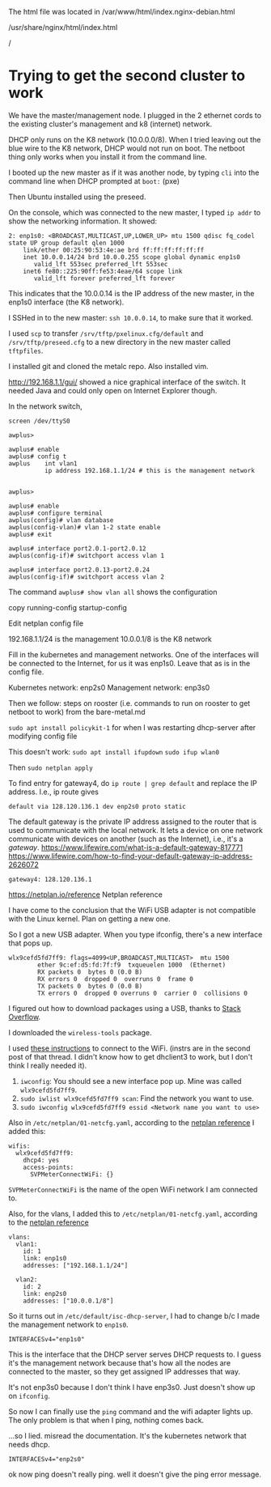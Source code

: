 The html file was located in /var/www/html/index.nginx-debian.html

/usr/share/nginx/html/index.html

/


# Trying to get the second cluster to work

We have the master/management node. I plugged in the 2 ethernet cords to the existing cluster's
management and k8 (internet) network.

DHCP only runs on the K8 network (10.0.0.0/8). When I tried leaving out the blue wire to the K8 network,
DHCP would not run on boot. The netboot thing only works when you install it from the command line.

I booted up the new master as if it was another node, by typing `cli` into the command line
when DHCP prompted at `boot:` (pxe)

Then Ubuntu installed using the preseed.

On the console, which was connected to the new master, I typed `ip addr` to show the networking information.
It showed:

```
2: enp1s0: <BROADCAST,MULTICAST,UP,LOWER_UP> mtu 1500 qdisc fq_codel state UP group default qlen 1000
    link/ether 00:25:90:53:4e:ae brd ff:ff:ff:ff:ff:ff
    inet 10.0.0.14/24 brd 10.0.0.255 scope global dynamic enp1s0
       valid_lft 553sec preferred_lft 553sec
    inet6 fe80::225:90ff:fe53:4eae/64 scope link
       valid_lft forever preferred_lft forever
```
This indicates that the 10.0.0.14 is the IP address of the new master, in the enp1s0 interface (the K8
network). 

I SSHed in to the new master: `ssh 10.0.0.14`, to make sure that it worked.

I used `scp` to transfer `/srv/tftp/pxelinux.cfg/default` and `/srv/tftp/preseed.cfg` to a new directory
in the new master called `tftpfiles`.

I installed git and cloned the metalc repo. Also installed vim.

http://192.168.1.1/gui/ showed a nice graphical interface of the switch.
It needed Java and could only open on Internet Explorer though.

In the network switch,
```
screen /dev/ttyS0

awplus>

awplus# enable 
awplus# config t
awplus    int vlan1
          ip address 192.168.1.1/24 # this is the management network


awplus>

awplus# enable 
awplus# configure terminal
awplus(config)# vlan database
awplus(config-vlan)# vlan 1-2 state enable
awplus# exit

awplus# interface port2.0.1-port2.0.12
awplus(config-if)# switchport access vlan 1

awplus# interface port2.0.13-port2.0.24
awplus(config-if)# switchport access vlan 2
```

The command `awplus# show vlan all` shows the configuration

copy running-config startup-config


Edit netplan config file

192.168.1.1/24 is the management
10.0.0.1/8 is the K8 network


Fill in the kubernetes and management networks. 
One of the interfaces will be connected to the Internet, for us it was enp1s0.
Leave that as is in the config file.

Kubernetes network: enp2s0
Management network: enp3s0

Then we follow: steps on rooster (i.e. commands to run on rooster to get netboot to work)
from the bare-metal.md

`sudo apt install policykit-1`
for when I was restarting dhcp-server after modifying config file

This doesn't work:
`sudo apt install ifupdown`
`sudo ifup wlan0`

Then `sudo netplan apply`

To find entry for gateway4, do `ip route | grep default` and replace the IP address.
I.e., 
ip route gives
```
default via 128.120.136.1 dev enp2s0 proto static
```
The default gateway is the private IP address assigned to the router that is used to 
communicate with the local network. It lets a device on one network communicate
with devices on another (such as the Internet), i.e., it's a *gateway*.
https://www.lifewire.com/what-is-a-default-gateway-817771
https://www.lifewire.com/how-to-find-your-default-gateway-ip-address-2626072

```
gateway4: 128.120.136.1
```

https://netplan.io/reference Netplan reference

I have come to the conclusion that the WiFi USB adapter is not compatible with 
the Linux kernel. Plan on getting a new one.

So I got a new USB adapter.
When you type ifconfig, there's a new interface that pops up.
```
wlx9cefd5fd7ff9: flags=4099<UP,BROADCAST,MULTICAST>  mtu 1500
        ether 9c:ef:d5:fd:7f:f9  txqueuelen 1000  (Ethernet)
        RX packets 0  bytes 0 (0.0 B)
        RX errors 0  dropped 0  overruns 0  frame 0
        TX packets 0  bytes 0 (0.0 B)
        TX errors 0  dropped 0 overruns 0  carrier 0  collisions 0
```

I figured out how to download packages using a USB, thanks to 
[Stack Overflow](https://askubuntu.com/questions/711890/installing-packages-from-usb-to-ubuntu-server-14-04).

I downloaded the `wireless-tools` package.

I used [these instructions](https://ubuntuforums.org/showthread.php?t=1106353) to connect to the WiFi. (instrs
are in the second post of that thread. I didn't know how to get dhclient3 to work, but I don't 
think I really needed it). 
1. `iwconfig`: You should see a new interface pop up. Mine was called `wlx9cefd5fd7ff9`.
1. `sudo iwlist wlx9cefd5fd7ff9 scan`: Find the network you want to use.
1. `sudo iwconfig wlx9cefd5fd7ff9 essid <Network name you want to use>`

Also in `/etc/netplan/01-netcfg.yaml`, according to the 
[netplan reference](https://netplan.io/examples#connecting-to-an-open-wireless-network)
I added this:
```
wifis:
  wlx9cefd5fd7ff9:
    dhcp4: yes
    access-points:
      SVPMeterConnectWiFi: {}
```

`SVPMeterConnectWiFi` is the name of the open WiFi network I am connected to.

Also, for the vlans, I added this to `/etc/netplan/01-netcfg.yaml`, according to the 
[netplan reference](https://netplan.io/examples#attaching-vlans-to-network-interfaces)
```
vlans:
  vlan1:
    id: 1
    link: enp1s0
    addresses: ["192.168.1.1/24"]
  
  vlan2:
    id: 2
    link: enp2s0
    addresses: ["10.0.0.1/8"]
```

So it turns out in `/etc/default/isc-dhcp-server`, I had to change b/c I made the management network 
to `enp1s0`. 
```
INTERFACESv4="enp1s0"
```
This is the interface that the DHCP server serves DHCP requests to. I guess it's the management network
because that's how all the nodes are connected to the master, so they get assigned IP addresses that way.

It's not enp3s0 because I don't think I have enp3s0. Just doesn't show up on `ifconfig`.

So now I can finally use the `ping` command and the wifi adapter lights up. The only problem is that
when I ping, nothing comes back.


...so I lied. misread the documentation. It's the kubernetes network that needs dhcp.
```
INTERFACESv4="enp2s0"
```
ok now ping doesn't really ping. well it doesn't give the ping error message.


